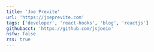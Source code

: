 ```yaml
---
title: 'Joe Previte'
url: 'https://joeprevite.com'
tags: ['developer', 'react-hooks', 'blog', 'reactjs']
githubacct: 'https://github.com/jsjoeio'
nsfw: false
rss: true
---
```

